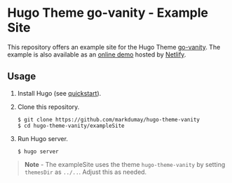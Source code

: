 # Hugo Theme go-vanity - Example Site

This repository offers an example site for the Hugo Theme [go-vanity](https://github.com/markdumay/hugo-theme-vanity). The example is also available as an [online demo][demo] hosted by [Netlify][netlify_url].

## Usage

1. Install Hugo (see [quickstart][hugo_quickstart]).
2. Clone this repository.

    ```console
    $ git clone https://github.com/markdumay/hugo-theme-vanity
    $ cd hugo-theme-vanity/exampleSite
    ```
3. Run Hugo server.

    ```console
    $ hugo server
    ```

> **Note** - The exampleSite uses the theme `hugo-theme-vanity` by setting `themesDir` as `../..`. Adjust this as needed.

<!-- MARKDOWN PUBLIC LINKS -->
[hugo_quickstart]: https://gohugo.io/getting-started/quick-start/
[netlify_url]: https://www.netlify.com

<!-- MARKDOWN MAINTAINED LINKS -->
[demo]: https://go-vanity-demo.markdumay.org/
